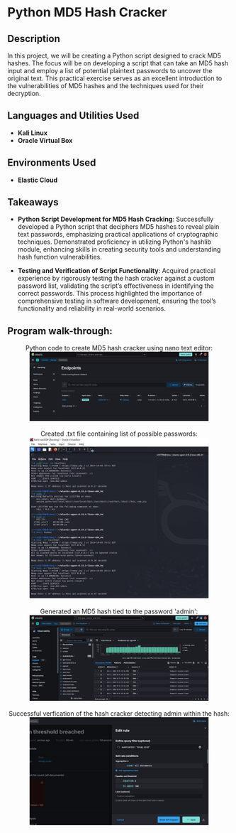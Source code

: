 <h1>Python MD5 Hash Cracker</h1>


<h2>Description</h2>
In this project, we will be creating a Python script designed to crack MD5 hashes. The focus will be on developing a script that can take an MD5 hash input and employ a list of potential plaintext passwords to uncover the original text. This practical exercise serves as an excellent introduction to the vulnerabilities of MD5 hashes and the techniques used for their decryption.<br />


<h2>Languages and Utilities Used</h2>

- <b>Kali Linux</b> 
- <b>Oracle Virtual Box</b>

<h2>Environments Used </h2>

- <b>Elastic Cloud</b>

<h2>Takeaways</h2>

- <b>Python Script Development for MD5 Hash Cracking</b>: Successfully developed a Python script that deciphers MD5 hashes to reveal plain text passwords, emphasizing practical applications of cryptographic techniques. Demonstrated proficiency in utilizing Python's hashlib module, enhancing skills in creating security tools and understanding hash function vulnerabilities.

- <b>Testing and Verification of Script Functionality</b>: Acquired practical experience by rigorously testing the hash cracker against a custom password list, validating the script’s effectiveness in identifying the correct passwords. This process highlighted the importance of comprehensive testing in software development, ensuring the tool’s functionality and reliability in real-world scenarios.


<h2>Program walk-through:</h2>

<p align="center">
Python code to create MD5 hash cracker using nano text editor: <br/>
<img src="Agent Verifed Connection.PNG" height="80%" width="80%" alt="Disk Sanitization Steps"/>
<br />
<br />
Created .txt file containing list of possible passwords:  <br/>
<img src="Generating Security Events on Kali.PNG" height="80%" width="80%" alt="Disk Sanitization Steps"/>
<br />
<br />
Generated an MD5 hash tied to the password 'admin': <br/>
<img src="Log Analysis.PNG" height="80%" width="80%" alt="Disk Sanitization Steps"/>
<br />
<br />
Successful verfication of the hash cracker detecting admin within the hash:  <br/>
<img src="Custom Query.PNG" height="80%" width="80%" alt="Disk Sanitization Steps"/>
<br />
<br />
</p>

<!--
 ```diff
- text in red
+ text in green
! text in orange
# text in gray
@@ text in purple (and bold)@@
```
--!>
